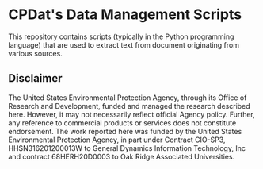 # CPDat's Data Management Scripts
This repository contains scripts (typically in the Python programming language) that are used to extract text from document originating from various sources.

## Disclaimer
The United States Environmental Protection Agency, through its Office of Research and Development, funded and managed the research described here. However, it may not necessarily reflect official Agency policy. Further, any reference to commercial products or services does not constitute endorsement.
The work reported here was funded by the United States Environmental Protection Agency, in part under Contract CIO-SP3, HHSN316201200013W to General Dynamics Information Technology, Inc and contract 68HERH20D0003 to Oak Ridge Associated Universities.
